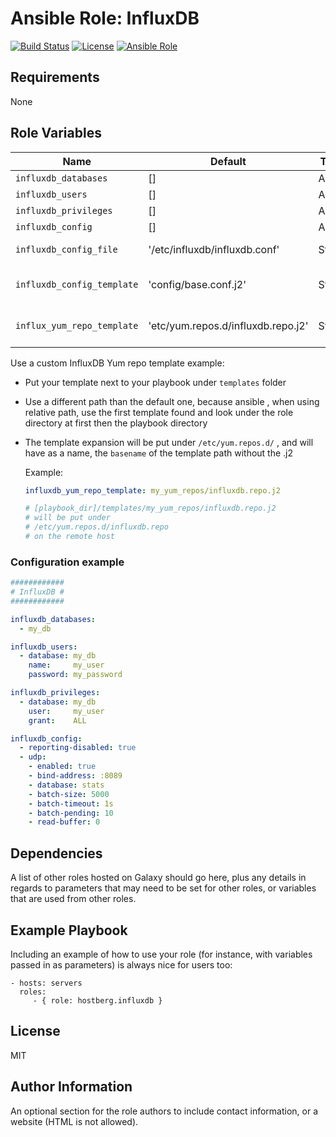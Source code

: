 # Ansible Role: InfluxDB

[![Build Status](https://travis-ci.org/hostberg/ansible-role-influxdb.svg?branch=master)](https://travis-ci.org/hostberg/ansible-role-influxdb)
[![License](https://img.shields.io/badge/license-MIT%20License-brightgreen.svg)](https://opensource.org/licenses/MIT)
[![Ansible Role](https://img.shields.io/badge/ansible%20role-hostberg.influxdb-blue.svg)](https://galaxy.ansible.com/hostberg/influxdb/)

Requirements
------------

None

Role Variables
--------------

| Name                                       | Default                       | Type   | Description                                    |
| ------------------------------------------ | ----------------------------- | ------ | ---------------------------------------------- |
| `influxdb_databases`                | []                                | Array  | Databases                                      |
| `influxdb_users`                    | []                                | Array  | Users                                          |
| `influxdb_privileges`               | []                                | Array  | Privileges                                     |
| `influxdb_config`                   | []                                | Array  | Configuration                                  |
| `influxdb_config_file`              | '/etc/influxdb/influxdb.conf'     | String | Configuration file path                        |
| `influxdb_config_template`          | 'config/base.conf.j2'             | String | Configuration template path                    |
| `influx_yum_repo_template`          | 'etc/yum.repos.d/influxdb.repo.j2' | String | Yum template to use

Use a custom InfluxDB Yum repo template example:

* Put your template next to your playbook under `templates` folder
* Use a different path than the default one, because ansible , when using relative path, use the first template found and look under the role directory at first then the playbook directory
* The template expansion will be put under  `/etc/yum.repos.d/` , and will have as a name, the `basename` of the template path without the .j2

  Example:

  ```yaml
  influxdb_yum_repo_template: my_yum_repos/influxdb.repo.j2

  # [playbook_dir]/templates/my_yum_repos/influxdb.repo.j2
  # will be put under
  # /etc/yum.repos.d/influxdb.repo
  # on the remote host
  ```

### Configuration example

```yaml
############
# InfluxDB #
############

influxdb_databases:
  - my_db

influxdb_users:
  - database: my_db
    name:     my_user
    password: my_password

influxdb_privileges:
  - database: my_db
    user:     my_user
    grant:    ALL

influxdb_config:
  - reporting-disabled: true
  - udp:
    - enabled: true
    - bind-address: :8089
    - database: stats
    - batch-size: 5000
    - batch-timeout: 1s
    - batch-pending: 10
    - read-buffer: 0
```

Dependencies
------------

A list of other roles hosted on Galaxy should go here, plus any details in regards to parameters that may need to be set for other roles, or variables that are used from other roles.

Example Playbook
----------------

Including an example of how to use your role (for instance, with variables passed in as parameters) is always nice for users too:

    - hosts: servers
      roles:
         - { role: hostberg.influxdb }

License
-------

MIT

Author Information
------------------

An optional section for the role authors to include contact information, or a website (HTML is not allowed).
